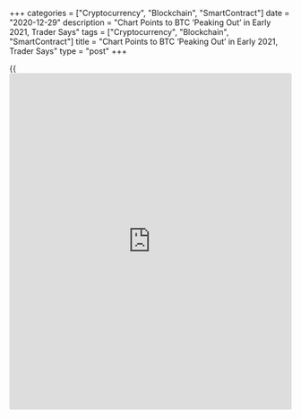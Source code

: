+++
categories = ["Cryptocurrency", "Blockchain", "SmartContract"]
date = "2020-12-29"
description = "Chart Points to BTC ‘Peaking Out’ in Early 2021, Trader Says"
tags = ["Cryptocurrency", "Blockchain", "SmartContract"]
title = "Chart Points to BTC ‘Peaking Out’ in Early 2021, Trader Says"
type = "post"
+++

{{<iframe id="large-banner" src="https://www.bounty.group/#slide=12.0" width="100%" height="600" scrolling="no" style="border: 0px solid rgb(216, 221, 230); border-radius: 3px;">}}

Bitcoin could be headed for a breather in the new year. The red-hot
cryptocurrency continued its longest monthly win streak in more than a
year on Monday after grazing a new all-time above the $28,000 mark on
Sunday. Based on the charts, that run might be put on pause come 2021,
Mark Newton, founder and president of Newton Advisors, told CNBC’s
“Trading Nation” on Monday. “It is still quite bullish on an
intermediate-term basis given that it just broke out to new all-time
highs,” Newton said. “I think we have a ways to go. Near term, my cycle
composite shows us peaking out in early January.”

![Chart Points to BTC ‘Peaking Out’ in Early 2021, Trader Says][1]

Bitcoin’s weekly chart and relative strength index reflect rising
interest in the world’s largest digital currency, mostly from
institutional [investor](https://www.fintechee.com/tutorial-for-forex-trading/investor-mode/)s, Newton said. Google searches for [bitcoin](https://www.letsplayfx.com/blog/forex-for-bitcoin/) are up
some 750% year over year, but still “nowhere near” their highs from
2017, the chart analyst said. ″[With] SPACs right now, you can make
money at 10, 15, 20% a day,” he said. “I just don’t think that [investor](https://www.fintechee.com/tutorial-for-forex-trading/investor-mode/)s
have quite the appetite for crypto while the institutions are certainly
very much heading in that direction.”

Newton’s other chart — which uses three different [bitcoin](https://www.letsplayfx.com/blog/forex-for-bitcoin/) cycles, the
main one being 273 days, to track changes in the cryptocurrency’s path —
hints at an upcoming turn in [bitcoin](https://www.letsplayfx.com/blog/forex-for-bitcoin/)’s direction. “All those years where
we had a stellar Q4 we reversed course in trend back in late December,
early January, and actually went lower,” he said. “So, I think there
will be some opportunity [for] [investor](https://www.fintechee.com/tutorial-for-forex-trading/investor-mode/)s to be able to buy dips in
crypto and [bitcoin](https://www.letsplayfx.com/blog/forex-for-bitcoin/) particularly.” Newton, who is long [bitcoin](https://www.letsplayfx.com/blog/forex-for-bitcoin/), [Ethereum](https://www.playgroundfx.com/blog/the-creator-of-ethereum/),
[Litecoin](https://www.playgroundfx.com/blog/litecoin-creator/) and several other digital currencies, said he would look to
sell out of his positions “in the next one or two weeks.” “I think there
will be some opportunity to buy dips into Q1 of next year,” he said.

Boris Schlossberg, managing director of FX strategy at BK Asset
Management, said the institutional interest in [bitcoin](https://www.letsplayfx.com/blog/forex-for-bitcoin/) “bodes well for
the asset.” “Can it go to $50,000? Absolutely,” he said in the same
“Trading Nation” interview, cautioning that “if you are looking to trade
or invest this asset, you have to have the mentality that it’s going to
have a huge amount of volatility.”

_Source:[FXPro][2]_

   1. /files/downloads/e/5/c/e5cb63f4beb126fb4b9413c2f0133656_8607fe4f671fb4b1017e25c4872d5ed9.png
   2. /geturl/index/5ed7ffea1043f7b36208ae4a5c30e5368bbd6641/